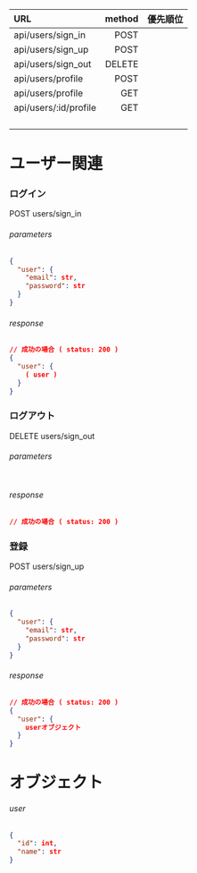 |URL                  |method|優先順位|
|:--                  |--:   |:--|
|api/users/sign_in    |POST  ||
|api/users/sign_up    |POST  ||
|api/users/sign_out   |DELETE||
|api/users/profile    |POST  ||
|api/users/profile    |GET   ||
|api/users/:id/profile|GET   ||
||||
||||
||||
||||

# ユーザー関連
### ログイン
POST users/sign_in
###### parameters
```json
{
  "user": {
    "email": str,
    "password": str
  }
}
```
###### response
```json
// 成功の場合 ( status: 200 )
{
  "user": {
    ( user )
  }
}

```

### ログアウト
DELETE users/sign_out
###### parameters
```json
```
###### response
```json
// 成功の場合 ( status: 200 )
```


### 登録
POST users/sign_up
###### parameters
```json
{
  "user": {
    "email": str,
    "password": str
  }
}
```
###### response
```json
// 成功の場合 ( status: 200 )
{
  "user": {
    userオブジェクト
  }
}

```



# オブジェクト
###### user
```json
{
  "id": int,
  "name": str
}

```

#
#
#